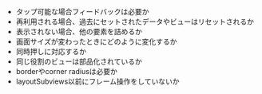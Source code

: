 - タップ可能な場合フィードバックは必要か
- 再利用される場合、過去にセットされたデータやビューはリセットされるか
- 表示されない場合、他の要素を詰めるか
- 画面サイズが変わったときにどのように変化するか
- 同時押しに対応するか
- 同じ役割のビューは部品化されているか
- borderやcorner radiusは必要か
- layoutSubviews以前にフレーム操作をしていないか
